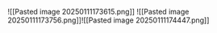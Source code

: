 ![[Pasted image 20250111173615.png]]
![[Pasted image 20250111173756.png]]![[Pasted image 20250111174447.png]]